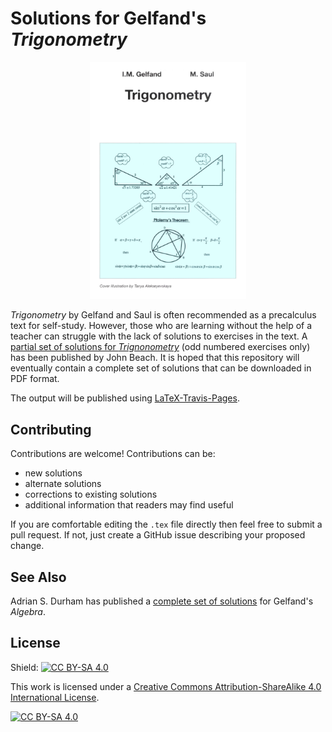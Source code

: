 # Solutions for Gelfand's *Trigonometry*

<p align="center"><img alt="Cover" src="images/cover.png" width="250"></p>

*Trigonometry* by Gelfand and Saul is often recommended as a precalculus text for self-study.
However, those who are learning without the help of a teacher can struggle with the lack of solutions to exercises in the text.
A [partial set of solutions for *Trignonometry*](https://jbeach50.weebly.com/gelfand--saul-trig-solutions.html) (odd numbered exercises only) has been published by John Beach.
It is hoped that this repository will eventually contain a complete set of solutions that can be downloaded in PDF format.

The output will be published using [LaTeX-Travis-Pages](https://github.com/prewriter/LaTeX-Travis-Pages).

## Contributing
Contributions are welcome! Contributions can be:

* new solutions
* alternate solutions
* corrections to existing solutions
* additional information that readers may find useful

If you are comfortable editing the `.tex` file directly then feel free to submit a pull request. If not, just create a GitHub issue describing your proposed change. 

## See Also
Adrian S. Durham has published a [complete set of solutions](https://www.reddit.com/r/learnmath/comments/5zc3zl/solutions_to_gelfands_algebra_by_adrian_s_durham/) for Gelfand's *Algebra*.

## License
Shield: [![CC BY-SA 4.0][cc-by-sa-shield]][cc-by-sa]

This work is licensed under a [Creative Commons Attribution-ShareAlike 4.0
International License][cc-by-sa].

[![CC BY-SA 4.0][cc-by-sa-image]][cc-by-sa]

[cc-by-sa]: http://creativecommons.org/licenses/by-sa/4.0/
[cc-by-sa-image]: https://licensebuttons.net/l/by-sa/4.0/88x31.png
[cc-by-sa-shield]: https://img.shields.io/badge/License-CC%20BY--SA%204.0-lightgrey.svg

